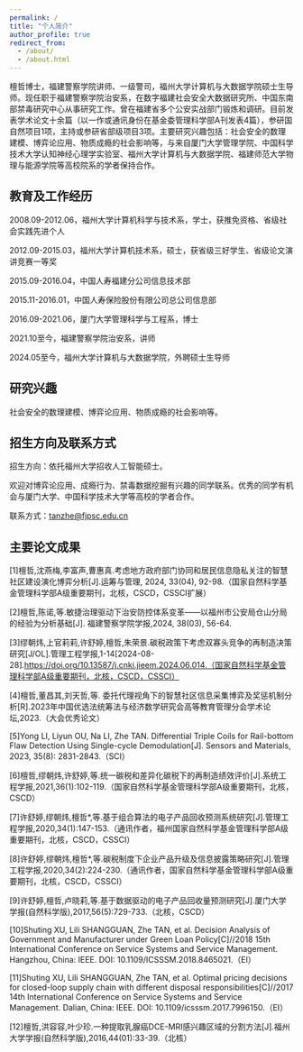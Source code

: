 ```yaml
---
permalink: /
title: "个人简介"
author_profile: true
redirect_from: 
  - /about/
  - /about.html
---
```


檀哲博士，福建警察学院讲师、一级警司，福州大学计算机与大数据学院硕士生导师。现任职于福建警察学院治安系，在数字福建社会安全大数据研究所、中国东南部禁毒研究中心从事研究工作。曾在福建省多个公安实战部门锻炼和调研。目前发表学术论文十余篇（以一作或通讯身份在基金委管理科学部A刊发表4篇），参研国自然项目1项，主持或参研省部级项目3项。主要研究兴趣包括：社会安全的数理建模、博弈论应用、物质成瘾的社会影响等，与来自厦门大学管理学院、中国科学技术大学认知神经心理学实验室、福州大学计算机与大数据学院、福建师范大学物理与能源学院等高校院系的学者保持合作。

教育及工作经历
------
2008.09-2012.06，福州大学计算机科学与技术系，学士，获推免资格、省级社会实践先进个人

2012.09-2015.03，福州大学计算机技术系，硕士，获省级三好学生、省级论文演讲竞赛一等奖

2015.09-2016.04，中国人寿福建分公司信息技术部

2015.11-2016.01，中国人寿保险股份有限公司总公司信息部

2016.09-2021.06，厦门大学管理科学与工程系，博士

2021.10至今，福建警察学院治安系，讲师

2024.05至今，福州大学计算机与大数据学院，外聘硕士生导师

研究兴趣
------
社会安全的数理建模、博弈论应用、物质成瘾的社会影响等。

招生方向及联系方式
------
招生方向：依托福州大学招收人工智能硕士。

欢迎对博弈论应用、成瘾行为、禁毒数据挖掘有兴趣的同学联系。优秀的同学有机会与厦门大学、中国科学技术大学等高校的学者合作。

联系方式：tanzhe@fjpsc.edu.cn

主要论文成果
------
[1]檀哲,沈燕梅,李富声,曹惠真.考虑地方政府部门协同和居民信息隐私关注的智慧社区建设演化博弈分析[J].运筹与管理, 2024, 33(04), 92-98.（国家自然科学基金管理科学部A级重要期刊，北核，CSCD，CSSCI扩展）

[2]檀哲,陈诺,等.敏捷治理驱动下治安防控体系变革——以福州市公安局仓山分局的经验为分析基础[J]. 福建警察学院学报,2024, 38(03), 56-64.

[3]缪朝炜,上官莉莉,许舒婷,檀哲,朱荣景.碳税政策下考虑双寡头竞争的再制造决策研究[J/OL].管理工程学报,1-14[2024-08-28].https://doi.org/10.13587/j.cnki.jieem.2024.06.014.（国家自然科学基金管理科学部A级重要期刊，北核，CSCD，CSSCI）

[4]檀哲,董昌其,刘天哲,等. 委托代理视角下的智慧社区信息采集博弈及奖惩机制分析[R].2023年中国优选法统筹法与经济数学研究会高等教育管理分会学术论坛,2023.（大会优秀论文）

[5]Yong LI, Liyun OU, Na LI, Zhe TAN. Differential Triple Coils for Rail-bottom Flaw Detection Using Single-cycle Demodulation[J]. Sensors and Materials, 2023, 35(8): 2831-2843.（SCI）

[6]檀哲,缪朝炜,许舒婷,等.统一碳税和差异化碳税下的再制造绩效评价[J].系统工程学报,2021,36(1):102-119.（国家自然科学基金管理科学部A级重要期刊，北核，CSCD）

[7]许舒婷,缪朝炜,檀哲*,等.基于组合算法的电子产品回收预测系统研究[J].管理工程学报,2020,34(1):147-153.（通讯作者，福州国家自然科学基金管理科学部A级重要期刊，北核，CSCD，CSSCI）

[8]许舒婷,缪朝炜,檀哲*,等.碳税制度下企业产品升级及信息披露策略研究[J].管理工程学报,2020,34(2):224-230.（通讯作者，国家自然科学基金管理科学部A级重要期刊，北核，CSCD，CSSCI）

[9]许舒婷,檀哲,卢晓莉,等.基于数据驱动的电子产品回收量预测研究[J].厦门大学学报(自然科学版),2017,56(5):729-733.（北核，CSCD）

[10]Shuting XU, Lili SHANGGUAN, Zhe TAN, et al. Decision Analysis of Government and Manufacturer under Green Loan Policy[C]//2018 15th International Conference on Service Systems and Service Management. Hangzhou, China: IEEE. DOI: 10.1109/ICSSSM.2018.8465021.（EI）

[11]Shuting XU, Lili SHANGGUAN, Zhe TAN, et al. Optimal pricing decisions for closed-loop supply chain with different disposal responsibilities[C]//2017 14th International Conference on Service Systems and Service Management. Dalian, China: IEEE. DOI: 10.1109/icsssm.2017.7996150.（EI）

[12]檀哲,洪容容,叶少珍.一种提取乳腺癌DCE-MRI感兴趣区域的分割方法[J].福州大学学报(自然科学版),2016,44(01):33-39.（北核）
